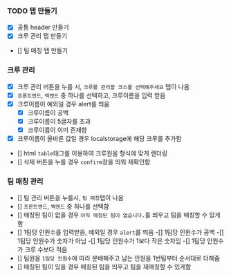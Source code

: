 ### TODO 탭 만들기
- [X] 공통 header 만들기
- [X] 크루 관리 탭 만들기
- [] 팀 매칭 탭 만들기

### 크루 관리
- [X] 크루 관리 버튼을 누를 시, `크루를 관리할 코스를 선택해주세요` 탭이 나옴
- [X] `프론트엔드`, `백엔드` 중 하나를 선택하고, 크루이름을 입력 받음
- [X] 크루이름이 예외일 경우 alert를 띄움
    - [X] 크루이름이 공백
    - [X] 크루이름이 5글자를 초과
    - [x] 크루이름이 이미 존재함
- [X] 크루이름이 올바른 값일 경우 localstorage에 해당 크루를 추가함
- [] html `table`태그를 이용하여 크루원을 형식에 맞게 렌더링
- [] 삭제 버튼을 누를 경우 `confirm`창을 띄워 재확인함

### 팀 매칭 관리
- [] 팀 관리 버튼을 누를시, `팀 매칭`탭이 나옴
- [] `프론트엔드`, `백엔드` 중 하나를 선택함
- [] 매칭된 팀이 없을 경우 `아직 매칭된 팀이 없습니다.`를 띄우고 팀을 매칭할 수 있게함
- [] 1팀당 인원수를 입력받음, 예외일 경우 `alert`를 띄움
    -[] 1팀당 인원수가 공백
    -[] 1팀당 인원수가 숫자가 아님
    -[] 1팀당 인원수가 1보다 작은 숫자임
    -[] 1팀당 인원수가 크루 수보다 적음
- [] 팀원을 `1팀당 인원수`에 따라 분배해주고 남는 인원을 1번팀부터 순서대로 더해줌
- [] 매칭된 팀이 있을 경우 매칭된 팀을 띄우고 팀을 재매칭할 수 있게함
